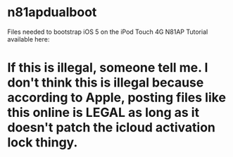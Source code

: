 # n81apdualboot
Files needed to bootstrap iOS 5 on the iPod Touch 4G N81AP
Tutorial available here: 

# If this is illegal, someone tell me. I don't think this is illegal because according to Apple, posting files like this online is LEGAL as long as it doesn't patch the icloud activation lock thingy.
